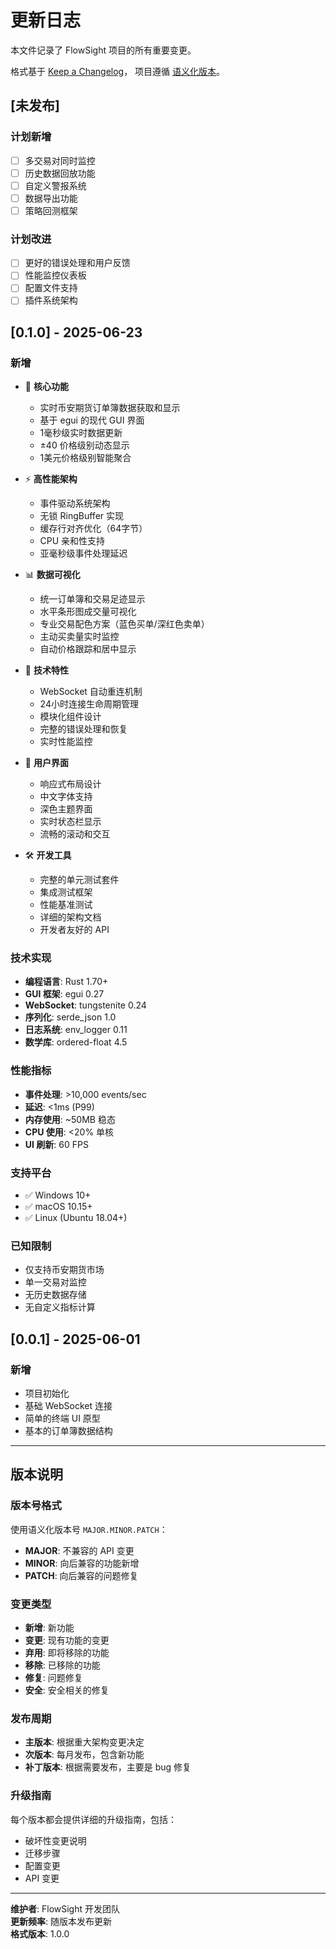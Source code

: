 # 更新日志

本文件记录了 FlowSight 项目的所有重要变更。

格式基于 [Keep a Changelog](https://keepachangelog.com/zh-CN/1.0.0/)，
项目遵循 [语义化版本](https://semver.org/lang/zh-CN/)。

## [未发布]

### 计划新增
- [ ] 多交易对同时监控
- [ ] 历史数据回放功能
- [ ] 自定义警报系统
- [ ] 数据导出功能
- [ ] 策略回测框架

### 计划改进
- [ ] 更好的错误处理和用户反馈
- [ ] 性能监控仪表板
- [ ] 配置文件支持
- [ ] 插件系统架构

## [0.1.0] - 2025-06-23

### 新增
- 🎯 **核心功能**
  - 实时币安期货订单簿数据获取和显示
  - 基于 egui 的现代 GUI 界面
  - 1毫秒级实时数据更新
  - ±40 价格级别动态显示
  - 1美元价格级别智能聚合

- ⚡ **高性能架构**
  - 事件驱动系统架构
  - 无锁 RingBuffer 实现
  - 缓存行对齐优化（64字节）
  - CPU 亲和性支持
  - 亚毫秒级事件处理延迟

- 📊 **数据可视化**
  - 统一订单簿和交易足迹显示
  - 水平条形图成交量可视化
  - 专业交易配色方案（蓝色买单/深红色卖单）
  - 主动买卖量实时监控
  - 自动价格跟踪和居中显示

- 🔧 **技术特性**
  - WebSocket 自动重连机制
  - 24小时连接生命周期管理
  - 模块化组件设计
  - 完整的错误处理和恢复
  - 实时性能监控

- 🎨 **用户界面**
  - 响应式布局设计
  - 中文字体支持
  - 深色主题界面
  - 实时状态栏显示
  - 流畅的滚动和交互

- 🛠️ **开发工具**
  - 完整的单元测试套件
  - 集成测试框架
  - 性能基准测试
  - 详细的架构文档
  - 开发者友好的 API

### 技术实现
- **编程语言**: Rust 1.70+
- **GUI 框架**: egui 0.27
- **WebSocket**: tungstenite 0.24
- **序列化**: serde_json 1.0
- **日志系统**: env_logger 0.11
- **数学库**: ordered-float 4.5

### 性能指标
- **事件处理**: >10,000 events/sec
- **延迟**: <1ms (P99)
- **内存使用**: ~50MB 稳态
- **CPU 使用**: <20% 单核
- **UI 刷新**: 60 FPS

### 支持平台
- ✅ Windows 10+
- ✅ macOS 10.15+
- ✅ Linux (Ubuntu 18.04+)

### 已知限制
- 仅支持币安期货市场
- 单一交易对监控
- 无历史数据存储
- 无自定义指标计算

## [0.0.1] - 2025-06-01

### 新增
- 项目初始化
- 基础 WebSocket 连接
- 简单的终端 UI 原型
- 基本的订单簿数据结构

---

## 版本说明

### 版本号格式
使用语义化版本号 `MAJOR.MINOR.PATCH`：
- **MAJOR**: 不兼容的 API 变更
- **MINOR**: 向后兼容的功能新增
- **PATCH**: 向后兼容的问题修复

### 变更类型
- **新增**: 新功能
- **变更**: 现有功能的变更
- **弃用**: 即将移除的功能
- **移除**: 已移除的功能
- **修复**: 问题修复
- **安全**: 安全相关的修复

### 发布周期
- **主版本**: 根据重大架构变更决定
- **次版本**: 每月发布，包含新功能
- **补丁版本**: 根据需要发布，主要是 bug 修复

### 升级指南
每个版本都会提供详细的升级指南，包括：
- 破坏性变更说明
- 迁移步骤
- 配置变更
- API 变更

---

**维护者**: FlowSight 开发团队  
**更新频率**: 随版本发布更新  
**格式版本**: 1.0.0
